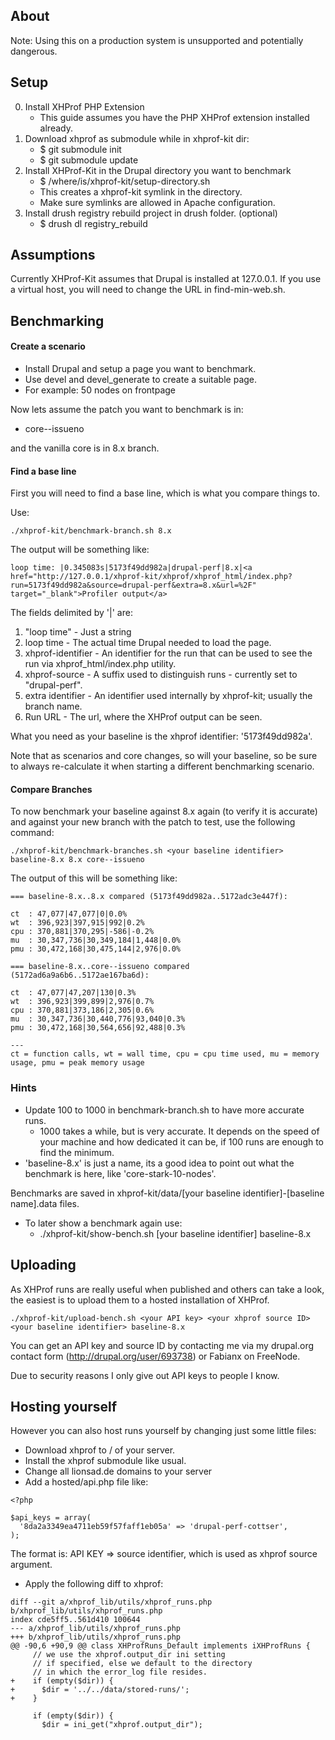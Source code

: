 ## About

Note: Using this on a production system is unsupported and potentially dangerous.

## Setup

0. Install XHProf PHP Extension
   * This guide assumes you have the PHP XHProf extension installed already.
1. Download xhprof as submodule while in xhprof-kit dir:
   * $ git submodule init
   * $ git submodule update
2. Install XHProf-Kit in the Drupal directory you want to benchmark
   * $ /where/is/xhprof-kit/setup-directory.sh
   * This creates a xhprof-kit symlink in the directory.
   * Make sure symlinks are allowed in Apache configuration.
3. Install drush registry rebuild project in drush folder. (optional)
   * $ drush dl registry_rebuild

## Assumptions

Currently XHProf-Kit assumes that Drupal is installed at 127.0.0.1. If you use
a virtual host, you will need to change the URL in find-min-web.sh.

## Benchmarking

#### Create a scenario

* Install Drupal and setup a page you want to benchmark.
* Use devel and devel_generate to create a suitable page.
* For example: 50 nodes on frontpage

Now lets assume the patch you want to benchmark is in:

* core--issueno

and the vanilla core is in 8.x branch.

#### Find a base line

First you will need to find a base line, which is what you compare things to.

Use:

````
./xhprof-kit/benchmark-branch.sh 8.x
````

The output will be something like:

````
loop time: |0.345083s|5173f49dd982a|drupal-perf|8.x|<a href="http://127.0.0.1/xhprof-kit/xhprof/xhprof_html/index.php?run=5173f49dd982a&source=drupal-perf&extra=8.x&url=%2F" target="_blank">Profiler output</a>
````

The fields delimited by '|' are:

1. "loop time" - Just a string
2. loop time - The actual time Drupal needed to load the page.
3. xhprof-identifier - An identifier for the run that can be used to see the run via xhprof_html/index.php utility.
4. xhprof-source - A suffix used to distinguish runs - currently set to "drupal-perf".
5. extra identifier - An identifier used internally by xhprof-kit; usually the branch name.
6. Run URL - The url, where the XHProf output can be seen.

What you need as your baseline is the xhprof identifier: '5173f49dd982a'.

Note that as scenarios and core changes, so will your baseline, so be sure to
always re-calculate it when starting a different benchmarking scenario.

#### Compare Branches

To now benchmark your baseline against 8.x again (to verify it is accurate)
and against your new branch with the patch to test, use the following command:

````
./xhprof-kit/benchmark-branches.sh <your baseline identifier> baseline-8.x 8.x core--issueno
````

The output of this will be something like:

````
=== baseline-8.x..8.x compared (5173f49dd982a..5172adc3e447f):

ct  : 47,077|47,077|0|0.0%
wt  : 396,923|397,915|992|0.2%
cpu : 370,881|370,295|-586|-0.2%
mu  : 30,347,736|30,349,184|1,448|0.0%
pmu : 30,472,168|30,475,144|2,976|0.0%

=== baseline-8.x..core--issueno compared (5172ad6a9a6b6..5172ae167ba6d):

ct  : 47,077|47,207|130|0.3%
wt  : 396,923|399,899|2,976|0.7%
cpu : 370,881|373,186|2,305|0.6%
mu  : 30,347,736|30,440,776|93,040|0.3%
pmu : 30,472,168|30,564,656|92,488|0.3%

---
ct = function calls, wt = wall time, cpu = cpu time used, mu = memory usage, pmu = peak memory usage
````

### Hints

* Update 100 to 1000 in benchmark-branch.sh to have more accurate runs.
  * 1000 takes a while, but is very accurate. It depends on the speed of your machine and how dedicated it can be, if 100 runs are enough to find the minimum.
* 'baseline-8.x' is just a name, its a good idea to point out what the benchmark is here, like 'core-stark-10-nodes'.

Benchmarks are saved in xhprof-kit/data/[your baseline identifier]-[baseline name].data files.

* To later show a benchmark again use:
  * ./xhprof-kit/show-bench.sh [your baseline identifier] baseline-8.x

## Uploading

As XHProf runs are really useful when published and others can take a look, the easiest is to upload them to a hosted installation of XHProf.

````
./xhprof-kit/upload-bench.sh <your API key> <your xhprof source ID> <your baseline identifier> baseline-8.x
````

You can get an API key and source ID by contacting me via my drupal.org contact form (http://drupal.org/user/693738) or Fabianx on FreeNode.

Due to security reasons I only give out API keys to people I know.

## Hosting yourself

However you can also host runs yourself by changing just some little files:

* Download xhprof to / of your server.
* Install the xhprof submodule like usual.
* Change all lionsad.de domains to your server
* Add a hosted/api.php file like:

````
<?php

$api_keys = array(
  '8da2a3349ea4711eb59f57faff1eb05a' => 'drupal-perf-cottser',
);
````

The format is: API KEY => source identifier, which is used as xhprof source argument.

* Apply the following diff to xhprof:

````
diff --git a/xhprof_lib/utils/xhprof_runs.php b/xhprof_lib/utils/xhprof_runs.php
index cde5ff5..561d410 100644
--- a/xhprof_lib/utils/xhprof_runs.php
+++ b/xhprof_lib/utils/xhprof_runs.php
@@ -90,6 +90,9 @@ class XHProfRuns_Default implements iXHProfRuns {
     // we use the xhprof.output_dir ini setting
     // if specified, else we default to the directory
     // in which the error_log file resides.
+    if (empty($dir)) {
+      $dir = '../../data/stored-runs/';
+    }
 
     if (empty($dir)) {
       $dir = ini_get("xhprof.output_dir");
````
